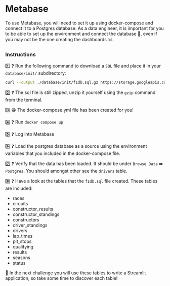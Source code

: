 # Metabase
To use Metabase, you will need to set it up using docker-compose and connect it to a Postgres database. As a data engineer, it is important for you to be able to set up the environment and connect the database 💪, even if you may not be the one creating the dashboards 📊.

### Instructions
1️⃣ ❓ Run the following command to download a `SQL` file and place it in your `database/init/` subdirectory:
```bash
curl --output ./database/init/f1db.sql.gz https://storage.googleapis.com/lewagon-data-engineering-bootcamp-assets/datasets/f1/f1db.sql.gz
```

2️⃣ ❓ The sql file is still zipped, unzip it yourself using the `gzip` command from the terminal.

3️⃣ 😁 The docker-compose.yml file has been created for you!

4️⃣ ❓ Run `docker compose up`

5️⃣ ❓ Log into Metabase

6️⃣ ❓ Load the postgres database as a source using the environment variables that you included in the docker-compose file.

7️⃣ ❓ Verify that the data has been loaded. It should be under `Browse Data` ➡️ `Postgres`. You should amongst other see the `drivers` table.

8️⃣ ❓ Have a look at the tables that the `f1db.sql` file created. These tables are included:
- races
- circuits
- constructor_results
- constructor_standings
- constructors
- driver_standings
- drivers
- lap_times
- pit_stops
- qualifying
- results
- seasons
- status

🚀 In the next challenge you will use these tables to write a Streamlit application, so take some time to discover each table!
